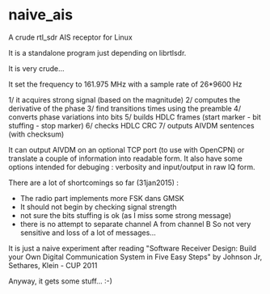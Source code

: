 # naive_ais
A crude rtl_sdr AIS receptor for Linux

It is a standalone program just depending on librtlsdr.

It is very crude...

It set the frequency to 161.975 MHz
with a sample rate of 26*9600 Hz

1/ it acquires strong signal (based on the magnitude)
2/ computes the derivative of the phase
3/ find transitions times using the preamble
4/ converts phase variations into bits
5/ builds HDLC frames (start marker - bit stuffing - stop marker)
6/ checks HDLC CRC
7/ outputs AIVDM sentences (with checksum)

It can output AIVDM on an optional TCP port (to use with OpenCPN)
or translate a couple of information into readable form.
It also have some options intended for debuging : verbosity
and input/output in raw IQ form.

There are a lot of shortcomings so far (31jan2015) :
 - The radio part implements more FSK dans GMSK
 - It should not begin by checking signal strength
 - not sure the bits stuffing is ok (as I miss some strong message)
 - there is no attempt to separate channel A from channel B
So not very sensitive and loss of a lot of messages...

It is just a naive experiment after reading
  "Software Receiver Design:
     Build your Own Digital Communication System in Five Easy Steps"
  by Johnson Jr, Sethares, Klein - CUP 2011

Anyway, it gets some stuff...  :-)
